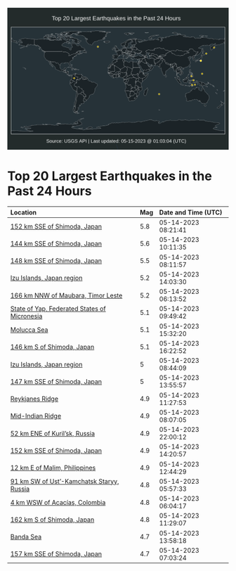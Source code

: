 ![Map](./map.png)

# Top 20 Largest Earthquakes in the Past 24 Hours

| Location | Mag | Date and Time (UTC) |
|:---|:---|:---|
| [152 km SSE of Shimoda, Japan](https://earthquake.usgs.gov/earthquakes/eventpage/us6000kbtf) | 5.8 | 05-14-2023 08:21:41 |
| [144 km SSE of Shimoda, Japan](https://earthquake.usgs.gov/earthquakes/eventpage/us6000kbtz) | 5.6 | 05-14-2023 10:11:35 |
| [148 km SSE of Shimoda, Japan](https://earthquake.usgs.gov/earthquakes/eventpage/us6000kbta) | 5.5 | 05-14-2023 08:11:57 |
| [Izu Islands, Japan region](https://earthquake.usgs.gov/earthquakes/eventpage/us6000kbuz) | 5.2 | 05-14-2023 14:03:30 |
| [166 km NNW of Maubara, Timor Leste](https://earthquake.usgs.gov/earthquakes/eventpage/us6000kbsi) | 5.2 | 05-14-2023 06:13:52 |
| [State of Yap, Federated States of Micronesia](https://earthquake.usgs.gov/earthquakes/eventpage/us6000kbtw) | 5.1 | 05-14-2023 09:49:42 |
| [Molucca Sea](https://earthquake.usgs.gov/earthquakes/eventpage/us6000kbvg) | 5.1 | 05-14-2023 15:32:20 |
| [146 km S of Shimoda, Japan](https://earthquake.usgs.gov/earthquakes/eventpage/us6000kbvu) | 5.1 | 05-14-2023 16:22:52 |
| [Izu Islands, Japan region](https://earthquake.usgs.gov/earthquakes/eventpage/us6000kbtl) | 5 | 05-14-2023 08:44:09 |
| [147 km SSE of Shimoda, Japan](https://earthquake.usgs.gov/earthquakes/eventpage/us6000kbuw) | 5 | 05-14-2023 13:55:57 |
| [Reykjanes Ridge](https://earthquake.usgs.gov/earthquakes/eventpage/us6000kbua) | 4.9 | 05-14-2023 11:27:53 |
| [Mid-Indian Ridge](https://earthquake.usgs.gov/earthquakes/eventpage/us6000kbte) | 4.9 | 05-14-2023 08:07:05 |
| [52 km ENE of Kuril’sk, Russia](https://earthquake.usgs.gov/earthquakes/eventpage/us6000kbx7) | 4.9 | 05-14-2023 22:00:12 |
| [152 km SSE of Shimoda, Japan](https://earthquake.usgs.gov/earthquakes/eventpage/us6000kbv1) | 4.9 | 05-14-2023 14:20:57 |
| [12 km E of Malim, Philippines](https://earthquake.usgs.gov/earthquakes/eventpage/us6000kbun) | 4.9 | 05-14-2023 12:44:29 |
| [91 km SW of Ust’-Kamchatsk Staryy, Russia](https://earthquake.usgs.gov/earthquakes/eventpage/us6000kbsc) | 4.8 | 05-14-2023 05:57:33 |
| [4 km WSW of Acacías, Colombia](https://earthquake.usgs.gov/earthquakes/eventpage/us6000kbsg) | 4.8 | 05-14-2023 06:04:17 |
| [162 km S of Shimoda, Japan](https://earthquake.usgs.gov/earthquakes/eventpage/us6000kbuc) | 4.8 | 05-14-2023 11:29:07 |
| [Banda Sea](https://earthquake.usgs.gov/earthquakes/eventpage/us6000kbuy) | 4.7 | 05-14-2023 13:58:18 |
| [157 km SSE of Shimoda, Japan](https://earthquake.usgs.gov/earthquakes/eventpage/us6000kbt2) | 4.7 | 05-14-2023 07:03:24 |
